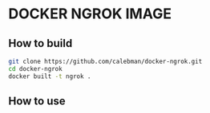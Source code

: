 # DOCKER NGROK IMAGE

## How to build

```bash
git clone https://github.com/calebman/docker-ngrok.git
cd docker-ngrok
docker built -t ngrok .
```

## How to use

```bash

```